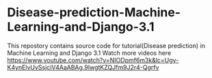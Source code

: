 # Disease-prediction-Machine-Learning-and-Django-3.1

This repostory contains source code for tutorial(Disease prediction) in Machine Learning and Django 3.1
Watch more videos here
https://www.youtube.com/watch?v=NIODpmf6m3k&lc=Ugy-K4ynElvUvSsjciV4AaABAg.9IwgtKZQJfm9J2r4-Qgrfv
